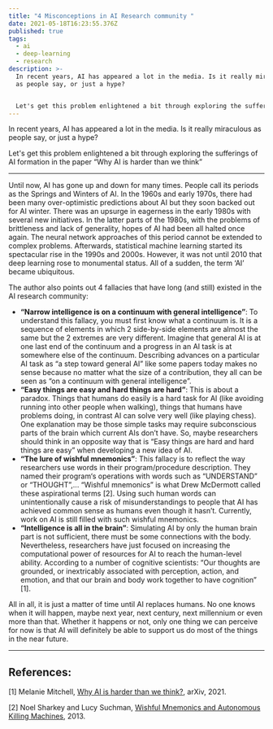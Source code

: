 ```yaml
---
title: "4 Misconceptions in AI Research community "
date: 2021-05-18T16:23:55.376Z
published: true
tags:
  - ai
  - deep-learning
  - research
description: >-
  In recent years, AI has appeared a lot in the media. Is it really miraculous
  as people say, or just a hype?


  Let's get this problem enlightened a bit through exploring the sufferings of AI formation in the paper “Why AI is harder than we think”
---
```

In recent years, AI has appeared a lot in the media. Is it really miraculous as people say, or just a hype?

Let's get this problem enlightened a bit through exploring the sufferings of AI formation in the paper “Why AI is harder than we think”

- - -

Until now, AI has gone up and down for many times. People call its periods as the Springs and Winters of AI. In the 1960s and early 1970s, there had been many over-optimistic predictions about AI but they soon backed out for AI winter. There was an upsurge in eagerness in the early 1980s with several new initiatives. In the latter parts of the 1980s, with the problems of brittleness and lack of generality, hopes of AI had been all halted once again. The neural network approaches of this period cannot be extended to complex problems. Afterwards, statistical machine learning started its spectacular rise in the 1990s and 2000s. However, it was not until 2010 that deep learning rose to monumental status. All of a sudden, the term ‘AI’ became ubiquitous.

The author also points out 4 fallacies that have long (and still) existed in the AI research community:

* **“Narrow intelligence is on a continuum with general intelligence”**: To understand this fallacy, you must first know what a continuum is. It is a sequence of elements in which 2 side-by-side elements are almost the same but the 2 extremes are very different. Imagine that general AI is at one last end of the continuum and a progress in an AI task is at somewhere else of the continuum. Describing advances on a particular AI task  as “a step toward general AI” like some papers today makes no sense because no matter what the size of a contribution, they all can be seen as “on a continuum with general intelligence”.
* **“Easy things are easy and hard things are hard”**: This is about a paradox. Things that humans do easily is a hard task for AI (like avoiding running into other people when walking), things that humans have problems doing, in contrast AI can solve very well (like playing chess). One explanation may be those simple tasks may require subconscious parts of the brain which current AIs don’t have. So, maybe researchers should think in an opposite way that is “Easy things are hard and hard things are easy” when developing a new idea of AI.
* **“The lure of wishful mnemonics”**: This fallacy is to reflect the way researchers use words in their program/procedure description. They named their program‘s operations with words such as “UNDERSTAND” or “THOUGHT”,... “Wishful mnemonics” is what Drew McDermott called these aspirational terms \[2]. Using such human words can unintentionally cause a risk of misunderstandings to people that AI has achieved common sense as humans even though it hasn’t. Currently, work on AI is still filled with such wishful mnemonics.
* **“Intelligence is all in the brain”**: Simulating AI by only the human brain part is not sufficient, there must be some connections with the body. Nevertheless, researchers have just focused on increasing the computational power of resources for AI to reach the human-level ability. According to a number of cognitive scientists:  “Our thoughts are grounded, or inextricably associated with perception, action, and emotion, and that our brain and body work together to have cognition” \[1].




All in all, it is just a matter of time until AI replaces humans. No one knows when it will happen, maybe next year, next century, next millennium or even more than that. Whether it happens or not, only one thing we can perceive for now is that AI will definitely be able to support us do most of the things in the near future.

- - -

## References:

\[1] Melanie Mitchell, [Why AI is harder than we think?](https://arxiv.org/pdf/2104.12871.pdf), arXiv, 2021.

\[2] Noel Sharkey and Lucy Suchman, [Wishful Mnemonics and Autonomous Killing Machines](https://eprints.lancs.ac.uk/id/eprint/65657/1/Sharkey_Suchman_AISBQ_136.pdf), 2013.